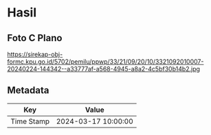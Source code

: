# Hasil

## Foto C Plano

https://sirekap-obj-formc.kpu.go.id/5702/pemilu/ppwp/33/21/09/20/10/3321092010007-20240224-144342--a33777af-a568-4945-a8a2-4c5bf30b14b2.jpg


## Metadata

| Key        | Value               |
| ---------- | ------------------- |
| Time Stamp | 2024-03-17 10:00:00 |



